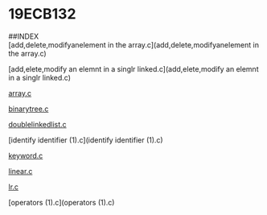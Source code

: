 # 19ECB132

##INDEX  
[add,delete,modifyanelement in the array.c](add,delete,modifyanelement in the array.c)

[add,elete,modify an elemnt in a singlr linked.c](add,elete,modify an elemnt in a singlr linked.c) 

[array.c](array.c)   

[binarytree.c](binarytree.c)  

[doublelinkedlist.c](doublelinkedlist.c) 

[identify identifier (1).c](identify identifier (1).c)   

[keyword.c](keyword.c)   

[linear.c](linear.c)     

[lr.c](lr.c)     

[operators (1).c](operators (1).c)
